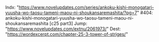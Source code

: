 Indx: "https://www.novelupdates.com/series/ankoku-kishi-monogatari-yuusha-wo-taosu-tameni-maou-ni-shoukansaremashita/?pg=7"
#404: ankoku-kishi-monogatari-yuusha-wo-taosu-tameni-maou-ni-shoukansaremashita [c25 part3]
Jump: "https://www.novelupdates.com/extnu/2061973/"
Dest: "https://wordexcerpt.com/chapter-25-3-tower-of-striges/"